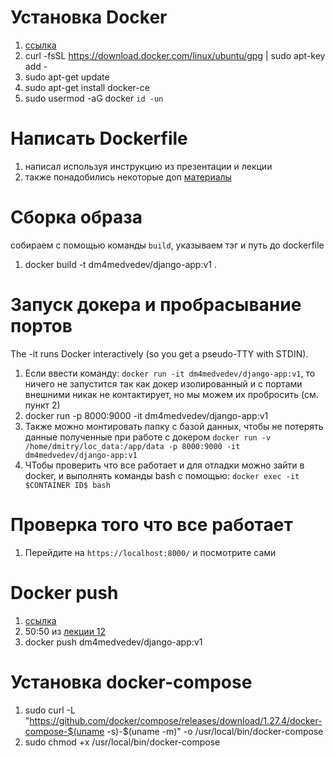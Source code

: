 # Установка Docker
1. [ссылка](https://docs.docker.com/engine/install/ubuntu/)
1. curl -fsSL https://download.docker.com/linux/ubuntu/gpg | sudo apt-key add -
1. sudo apt-get update
1. sudo apt-get install docker-ce
1. sudo usermod -aG docker `id -un`

# Написать Dockerfile
1. написал используя инструкцию из презентации и лекции
1. также понадобились некоторые доп [материалы](https://habr.com/ru/company/southbridge/blog/329138/)

# Сборка образа
собираем с  помощью команды `build`, указываем тэг и путь до dockerfile
1. docker build -t dm4medvedev/django-app:v1 .

# Запуск докера и пробрасывание портов
The -it runs Docker interactively (so you get a pseudo-TTY with STDIN).
1. Если ввести команду: `docker run -it dm4medvedev/django-app:v1`, то ничего не запустится так как докер изолированный и с портами внешними никак не контактирует, но мы можем их пробросить (см. пункт 2)
1. docker run -p 8000:9000 -it dm4medvedev/django-app:v1
1. Также можно монтировать папку с базой данных, чтобы не потерять данные полученные при работе с докером `docker run -v /home/dmitry/loc_data:/app/data -p 8000:9000 -it dm4medvedev/django-app:v1`
1. ЧТобы проверить что все работает и для отладки можно зайти в docker, и выполнять команды bash с помощью: `docker exec -it $CONTAINER ID$ bash`

# Проверка того что все работает
1. Перейдите на `https://localhost:8000/` и посмотрите сами

# Docker push
1. [ссылка](https://stackoverflow.com/questions/41984399/denied-requested-access-to-the-resource-is-denied-docker)
1. 50:50 из [лекции 12](https://cloud.mail.ru/public/84hG/dwVVVRpXa/zoom_0.mp4)
1. docker push dm4medvedev/django-app:v1

# Установка docker-compose
1. sudo curl -L "https://github.com/docker/compose/releases/download/1.27.4/docker-compose-$(uname -s)-$(uname -m)" -o /usr/local/bin/docker-compose
1. sudo chmod +x /usr/local/bin/docker-compose